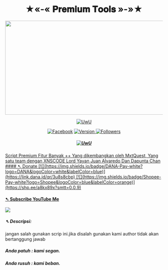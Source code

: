 <h1 align="center">
  ★«-« 𝐏𝐫𝐞𝐦𝐢𝐮𝐦 𝐓𝐨𝐨𝐥𝐬 »-»★
</h1>
<p align="center">
<img src="https://media1.tenor.com/m/oDI9G-MmSQsAAAAC/zenitsu-kimetsu-no-yaiba.gif" width="600" height="300">
</p>
<p align="center">
<a href="https://github.com/MrxMilzu"><img src="http://readme-typing-svg.herokuapp.com?color=E9967A&center=true&vCenter=true&multiline=false&lines=Ingin+License+Hub+MxtQuest" alt="UwU">
</p>
<p align="center">
<a href="https://web.facebook.com/profile.php?id=100071637038126"><img title="Facebook" src="https://img.shields.io/badge/Facebook-blue?logo=Facebook&logoColor=blue&labelColor=white&style=flat-square"></a>
<a href="https://deno.land" target="_blank">
<img src="https://img.shields.io/badge/Version-0.2-7DCDE3?style=for-the-badge" alt="Version">
<a href="https://github.com/MrxMilzu?tab=followers"><img title="Followers" src="https://img.shields.io/github/followers/MrxMilzu?logo=Github&color=green&style=flat-square"></a>
</p>
<h5 align="center">
<a href="https://github.com/MrxMilzu"><img src="http://readme-typing-svg.herokuapp.com?color=E9967A&center=true&vCenter=true&multiline=false&lines=Script+Premium+License+Berbayar" alt="UwU">
</h5>
Script Premium Fitur Banyak ++ Yang dikembangkan oleh MxtQuest, Yang satu team dengan XNSCODE Lord Yayan Juan Alvaredo Dan Dapunta Chan
#### ➷ Donate
[![](https://img.shields.io/badge/DANA-Pay-white?logo=DANA&logoColor=white&labelColor=blue)](https://link.dana.id/qr/3u8s8cbp)
[![](https://img.shields.io/badge/Shopee-Pay-white?logo=Shopee&logoColor=blue&labelColor=orange)](https://shp.ee/a8kx89x?smtt=0.0.9)

#### ➷ Subscribe YouTube Me
[![](https://img.shields.io/badge/YouTube-SUBSCRIBE-red?&logoColor=white&labelColor=purpel)](https://youtube.com/channel/UCqHIxnz-uxVzLXARplFzzqQ)

##### ➷ Descripsi:
jangan salah gunakan scrip ini.jika disalah gunakan kami author tidak akan bertanggung jawab

##### Anda patuh : kami segan.
##### Anda rusuh : kami beban.


